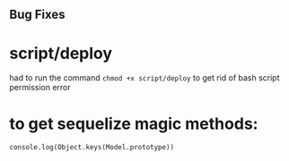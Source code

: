 ## Bug Fixes

# script/deploy

had to run the command `chmod +x script/deploy`
to get rid of bash script permission error

# to get sequelize magic methods:

`console.log(Object.keys(Model.prototype))`
